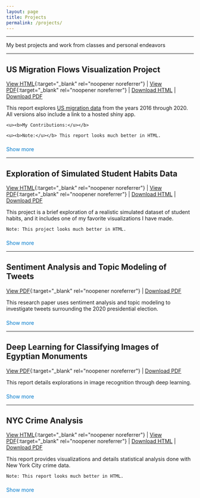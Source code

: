 ```yaml
---
layout: page
title: Projects
permalink: /projects/
---
```


---

My best projects and work from classes and personal endeavors

---

<!-- <h2><a href="/projects/436proj/">US Migration Flows Visualization Project</a></h2> -->
## US Migration Flows Visualization Project  
[View HTML](/assets/436proj.html){:target="_blank" rel="noopener noreferrer"} | [View PDF](/assets/436proj.pdf){:target="_blank" rel="noopener noreferrer"} | <a href="/assets/436proj.html" download>Download HTML</a> | <a href="/assets/436proj.pdf" download>Download PDF</a>

<div class="collapsible-paragraph">
  <p class="collapsible-text">
    This report explores <a href="https://www.census.gov/topics/population/migration/guidance/migration-flows.html">US migration data</a> from the years 2016 through 2020. All versions also include a link to a hosted shiny app.

    <u><b>My Contributions:</u></b>

    <u><b>Note:</u></b> This report looks much better in HTML.
  </p>
  <button class="toggle-btn" onclick="toggleParagraph(this)">Show more</button>
</div>
<script>
function toggleParagraph(btn) {
  const para = btn.previousElementSibling;
  para.classList.toggle('expanded');
  btn.textContent = para.classList.contains('expanded') ? 'Show less' : 'Show more';
}
</script>
<style>
.collapsible-text {
  display: -webkit-box;
  -webkit-line-clamp: 2;
  -webkit-box-orient: vertical;
  overflow: hidden;
  transition: max-height 0.3s;
  max-height: 3em; /* Adjust based on line height */
}
.collapsible-text.expanded {
  -webkit-line-clamp: unset;
  max-height: 100em;
}
.toggle-btn {
  background: none;
  border: none;
  color: #007acc;
  cursor: pointer;
  padding: 0;
  font: inherit;
  margin-top: 0.5em;
}
</style>

---

<!-- <h2><a href="/projects/studyhabits/">Exploration of Simulated Student Habits Data</a></h2> -->
## Exploration of Simulated Student Habits Data  
[View HTML](/assets/studyhabits.html){:target="_blank" rel="noopener noreferrer"} | [View PDF](/assets/studyhabits.pdf){:target="_blank" rel="noopener noreferrer"} | <a href="/assets/studyhabits.html" download>Download HTML</a> | <a href="/assets/studyhabits.pdf" download>Download PDF</a>

<div class="collapsible-paragraph">
  <p class="collapsible-text">
    This project is a brief exploration of a realistic simulated dataset of student habits, and it includes one of my favorite visualizations I have made.

    Note: This project looks much better in HTML.
  </p>
  <button class="toggle-btn" onclick="toggleParagraph(this)">Show more</button>
</div>
<script>
function toggleParagraph(btn) {
  const para = btn.previousElementSibling;
  para.classList.toggle('expanded');
  btn.textContent = para.classList.contains('expanded') ? 'Show less' : 'Show more';
}
</script>
<style>
.collapsible-text {
  display: -webkit-box;
  -webkit-line-clamp: 2;
  -webkit-box-orient: vertical;
  overflow: hidden;
  transition: max-height 0.3s;
  max-height: 3em; /* Adjust based on line height */
}
.collapsible-text.expanded {
  -webkit-line-clamp: unset;
  max-height: 100em;
}
.toggle-btn {
  background: none;
  border: none;
  color: #007acc;
  cursor: pointer;
  padding: 0;
  font: inherit;
  margin-top: 0.5em;
}
</style>

---

<!-- <h2><a href="/projects/2020tweets/">Sentiment Analysis and Topic Modeling of Tweets</a></h2> -->
## Sentiment Analysis and Topic Modeling of Tweets  
[View PDF](/assets/2020tweets.pdf){:target="_blank" rel="noopener noreferrer"} | <a href="/assets/2020tweets.pdf" download>Download PDF</a>

<div class="collapsible-paragraph">
  <p class="collapsible-text">
    This research paper uses sentiment analysis and topic modeling to investigate tweets surrounding the 2020 presidential election.
  </p>
  <button class="toggle-btn" onclick="toggleParagraph(this)">Show more</button>
</div>
<script>
function toggleParagraph(btn) {
  const para = btn.previousElementSibling;
  para.classList.toggle('expanded');
  btn.textContent = para.classList.contains('expanded') ? 'Show less' : 'Show more';
}
</script>
<style>
.collapsible-text {
  display: -webkit-box;
  -webkit-line-clamp: 2;
  -webkit-box-orient: vertical;
  overflow: hidden;
  transition: max-height 0.3s;
  max-height: 3em; /* Adjust based on line height */
}
.collapsible-text.expanded {
  -webkit-line-clamp: unset;
  max-height: 100em;
}
.toggle-btn {
  background: none;
  border: none;
  color: #007acc;
  cursor: pointer;
  padding: 0;
  font: inherit;
  margin-top: 0.5em;
}
</style>

---

## Deep Learning for Classifying Images of Egyptian Monuments
[View PDF](/assets/453proj.pdf){:target="_blank" rel="noopener noreferrer"} | <a href="/assets/453proj.pdf" download>Download PDF</a>

<div class="collapsible-paragraph">
  <p class="collapsible-text">
    This report details explorations in image recognition through deep learning.
  </p>
  <button class="toggle-btn" onclick="toggleParagraph(this)">Show more</button>
</div>
<script>
function toggleParagraph(btn) {
  const para = btn.previousElementSibling;
  para.classList.toggle('expanded');
  btn.textContent = para.classList.contains('expanded') ? 'Show less' : 'Show more';
}
</script>
<style>
.collapsible-text {
  display: -webkit-box;
  -webkit-line-clamp: 2;
  -webkit-box-orient: vertical;
  overflow: hidden;
  transition: max-height 0.3s;
  max-height: 3em; /* Adjust based on line height */
}
.collapsible-text.expanded {
  -webkit-line-clamp: unset;
  max-height: 100em;
}
.toggle-btn {
  background: none;
  border: none;
  color: #007acc;
  cursor: pointer;
  padding: 0;
  font: inherit;
  margin-top: 0.5em;
}
</style>

---

<!-- <h2><a href="/projects/240proj/">NYC Crime Analysis</a></h2> -->
## NYC Crime Analysis  
[View HTML](/assets/240proj.html){:target="_blank" rel="noopener noreferrer"} | [View PDF](/assets/240proj.pdf){:target="_blank" rel="noopener noreferrer"} | <a href="/assets/240proj.html" download>Download HTML</a> | <a href="/assets/240proj.pdf" download>Download PDF</a>

<div class="collapsible-paragraph">
  <p class="collapsible-text">
    This report provides visualizations and details statistical analysis done with New York City crime data.

    Note: This report looks much better in HTML.
  </p>
  <button class="toggle-btn" onclick="toggleParagraph(this)">Show more</button>
</div>
<script>
function toggleParagraph(btn) {
  const para = btn.previousElementSibling;
  para.classList.toggle('expanded');
  btn.textContent = para.classList.contains('expanded') ? 'Show less' : 'Show more';
}
</script>
<style>
.collapsible-text {
  display: -webkit-box;
  -webkit-line-clamp: 2;
  -webkit-box-orient: vertical;
  overflow: hidden;
  transition: max-height 0.3s;
  max-height: 3em; /* Adjust based on line height */
}
.collapsible-text.expanded {
  -webkit-line-clamp: unset;
  max-height: 100em;
}
.toggle-btn {
  background: none;
  border: none;
  color: #007acc;
  cursor: pointer;
  padding: 0;
  font: inherit;
  margin-top: 0.5em;
}
</style>